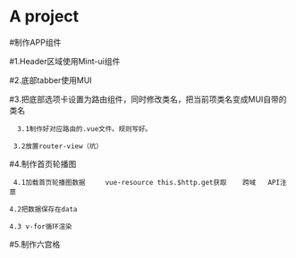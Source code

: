 # A project

#制作APP组件

#1.Header区域使用Mint-ui组件

#2.底部tabber使用MUI

#3.把底部选项卡设置为路由组件，同时修改类名，把当前项类名变成MUI自带的类名
   
      3.1制作好对应路由的.vue文件。规则写好。
   
     3.2放置router-view（坑）
 
#4.制作首页轮播图
   
     4.1加载首页轮播图数据     vue-resource this.$http.get获取    跨域   API注意
  
    4.2把数据保存在data
  
    4.3 v-for循环渲染
#5.制作六宫格
    